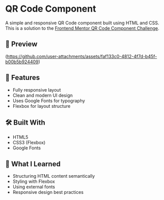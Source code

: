 # QR Code Component

A simple and responsive QR Code component built using HTML and CSS. This is a solution to the [Frontend Mentor QR Code Component Challenge](https://www.frontendmentor.io/challenges/qr-code-component-iux_sIO_H).

## 📸 Preview
(https://github.com/user-attachments/assets/faf133c0-4812-4f7d-b45f-b00b5b924409)



## 🚀 Features

- Fully responsive layout
- Clean and modern UI design
- Uses Google Fonts for typography
- Flexbox for layout structure

## 🛠️ Built With

- HTML5
- CSS3 (Flexbox)
- Google Fonts

## 🎯 What I Learned

- Structuring HTML content semantically
- Styling with Flexbox
- Using external fonts
- Responsive design best practices
